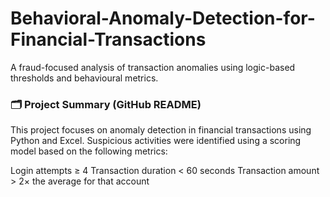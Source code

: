 # Behavioral-Anomaly-Detection-for-Financial-Transactions

A fraud-focused analysis of transaction anomalies using logic-based thresholds and behavioural metrics.

### 🗂️ Project Summary (GitHub README)

This project focuses on anomaly detection in financial transactions using Python and Excel. Suspicious activities were identified using a scoring model based on the following metrics:

Login attempts ≥ 4
Transaction duration < 60 seconds
Transaction amount > 2× the average for that account
